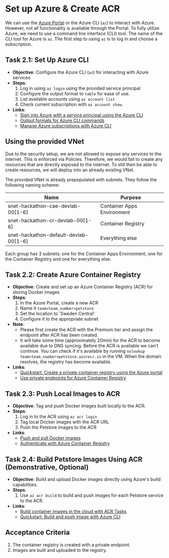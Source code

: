 # Set up Azure & Create ACR

We can use the [Azure Portal](https://portal.azure.com) or the Azure CLI (`az`) to interact with Azure.
However, not all functionality is available through the Portal.
To fully utilize Azure, we need to use a command line interface (CLI) tool.
The name of the CLI tool for Azure is `az`.
The first step to using `az` is to log in and choose a subscription.

## Task 2.1: Set Up Azure CLI

- **Objective**: Configure the Azure CLI (`az`) for interacting with Azure services
- **Steps**:
    1. Log in using `az login` using the provided service principal
    2. Configure the output format to `table` for ease of use.
    3. List available accounts using `az account list`.
    4. Check current subscription with `az account show`.
- **Links**:
    - [Sign into Azure with a service principal using the Azure CLI](https://learn.microsoft.com/en-us/cli/azure/authenticate-azure-cli-service-principal)
    - [Output formats for Azure CLI commands](https://learn.microsoft.com/en-us/cli/azure/format-output-azure-cli?tabs=bash)
    - [Manage Azure subscriptions with Azure CLI](https://learn.microsoft.com/en-us/cli/azure/manage-azure-subscriptions-azure-cli?tabs=bash)

## Using the provided VNet
Due to the security setup, we are not allowed to expose any services to the internet.
This is enforced via Policies.
Therefore, we would fail to create any resources that are directly exposed to the internet.
To still then be able to create resources, we will deploy into an already existing VNet.

The provided VNet is already prepopulated with subnets.
They follow the following naming scheme:

| Name                                  | Purpose                    |
|---------------------------------------|----------------------------|
| snet-hackathon-cae-devlab-00[1-6]     | Container Apps Environment |
| snet-hackathon-cr-devlab-00[1-6]      | Container Registry         |
| snet-hackathon-default-devlab-00[1-6] | Everything else            |

Each group has 3 subnets: one for the Container Apps Environment, one for the Container Registry and
one for everything else.

## Task 2.2: Create Azure Container Registry

- **Objective**: Create and set up an Azure Container Registry (ACR) for storing Docker images
- **Steps**:
    1. In the Azure Portal, create a new ACR
    2. Name it `team<team_number>petstore`
    3. Set the location to 'Sweden Central'
    4. Configure it to the appropriate subnet
- **Note**:
    - Please first create the ACR with the Premium tier and assign the endpoint after ACR has been created. 
    - It will take some time (approximately 20min) for the ACR to become available due to
DNS syncing. Before the ACR is available we can't continue.
You can check if it's available by running `nslookup team<team_number>petstore.azurecr.io` in the VM.
When the domain resolves, the registry has become available.
- **Links**:
    - [Quickstart: Create a private container registry using the Azure portal](https://learn.microsoft.com/en-us/azure/container-registry/container-registry-get-started-portal)
    - [Use private endpoints for Azure Container Registry](https://learn.microsoft.com/en-us/azure/container-registry/container-registry-private-link)

## Task 2.3: Push Local Images to ACR

- **Objective**: Tag and push Docker images built locally to the ACR.
- **Steps**:
    1. Log in to the ACR using `az acr login`
    2. Tag local Docker images with the ACR URL
    3. Push the Petstore images to the ACR
- **Links**:
    - [Push and pull Docker images](https://learn.microsoft.com/en-us/azure/container-registry/container-registry-get-started-docker-cli)
    - [Authenticate with Azure Container Registry](https://learn.microsoft.com/en-us/azure/container-registry/container-registry-authentication)

## Task 2.4: Build Petstore Images Using ACR (Demonstrative, Optional)

- **Objective**: Build and upload Docker images directly using Azure's build capabilities.
- **Steps**:
    1. Use `az acr build` to build and push images for each Petstore service to the ACR.
- **Links**:
    - [Build container images in the cloud with ACR Tasks](https://learn.microsoft.com/en-us/azure/container-registry/container-registry-tasks-overview)
    - [Quickstart: Build and push image with Azure CLI](https://learn.microsoft.com/en-us/azure/container-registry/container-registry-tutorial-quick-task)

## Acceptance Criteria

1. The container registry is created with a private endpoint.
2. Images are built and uploaded to the registry.
